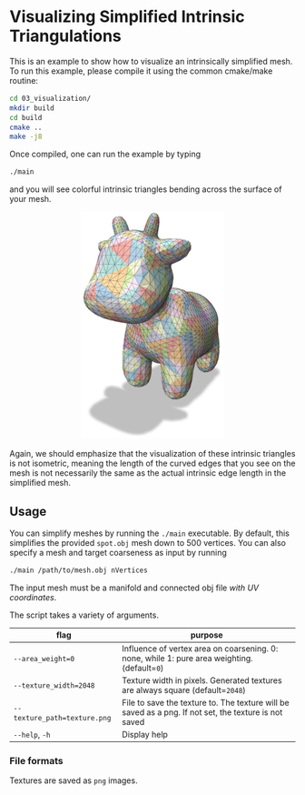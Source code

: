 # Visualizing Simplified Intrinsic Triangulations
This is an example to show how to visualize an intrinsically simplified mesh. To run this example, please compile it using the common cmake/make routine:
``` bash
cd 03_visualization/
mkdir build
cd build
cmake ..
make -j8
```
Once compiled, one can run the example by typing
``` bash
./main
```
and you will see colorful intrinsic triangles bending across the surface of your mesh.

<p align="center"><img src="../assets/03.jpg" height="400pt;"></p>

Again, we should emphasize that the visualization of these intrinsic triangles is not isometric, meaning the length of the curved edges that you see on the mesh is not necessarily the same as the actual intrinsic edge length in the simplified mesh.

## Usage

You can simplify meshes by running the `./main` executable. By default, this simplifies the provided `spot.obj` mesh down to 500 vertices. You can also specify a mesh and target coarseness as input by running
``` bash
./main /path/to/mesh.obj nVertices
```
The input mesh must be a manifold and connected obj file _with UV coordinates_.

The script takes a variety of arguments.

| flag                         | purpose                                                                                      |
|------------------------------|----------------------------------------------------------------------------------------------|
| `--area_weight=0`            | Influence of vertex area on coarsening. 0: none, while 1: pure area weighting. (default=`0`) |
| `--texture_width=2048`       | Texture width in pixels. Generated textures are always square (default=`2048`)               |
| `--texture_path=texture.png` | File to save the texture to. The texture will be saved as a png. If not set, the texture is not saved          |
| `--help`, `-h`               | Display help                                                                                 |

### File formats
Textures are saved as `png` images.
